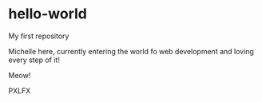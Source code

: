 # hello-world
My first repository

Michelle here, 
  currently entering the world fo web development and loving every step of it!
  
  Meow! 
  
  PXLFX

